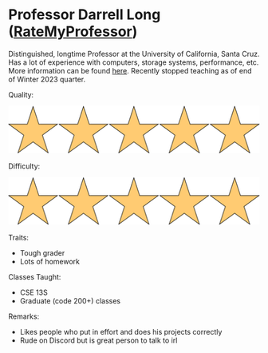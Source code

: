 # Professor Darrell Long ([RateMyProfessor](https://www.ratemyprofessors.com/professor?tid=304658))

Distinguished, longtime Professor at the University of California, Santa Cruz. Has a lot of experience with computers, storage systems, performance, etc. More information can be found [here](http://darrell.soe.ucsc.edu/). Recently stopped teaching as of end of Winter 2023 quarter.

Quality: 

![](../Media/5star.png)

Difficulty: 

![](../Media/5star.png)

Traits:

- Tough grader
- Lots of homework

Classes Taught:

- CSE 13S
- Graduate (code 200+) classes

Remarks:

- Likes people who put in effort and does his projects correctly
- Rude on Discord but is great person to talk to irl